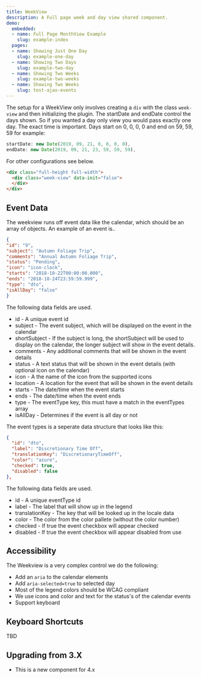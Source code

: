 ```yaml
---
title: WeekView
description: A Full page week and day view shared component.
demo:
  embedded:
  - name: Full Page MonthView Example
    slug: example-index
  pages:
  - name: Showing Just One Day
    slug: example-one-day
  - name: Showing Two Days
    slug: example-two-day
  - name: Showing Two Weeks
    slug: example-two-weeks
  - name: Showing Two Weeks
    slug: test-ajax-events
---
```


The setup for a WeekView only involves creating a `div` with the class `week-view` and then initializing the plugin. The startDate and endDate control the days shown.
So if you wanted a day only view you would pass exactly one day. The exact time is important. Days start on 0, 0, 0, 0 and end on 59, 59, 59 for example:

```javascript
startDate: new Date(2019, 09, 21, 0, 0, 0, 0),
endDate: new Date(2019, 09, 21, 23, 59, 59, 59),
```

For other configurations see below.

```html
<div class="full-height full-width">
  <div class="week-view" data-init="false">
  </div>
</div>

```

## Event Data

The weekview runs off event data like the calendar, which should be an array of objects. An example of an event is..

```JSON
{
"id": "9",
"subject": "Autumn Foliage Trip",
"comments": "Annual Autumn Foliage Trip",
"status": "Pending",
"icon": "icon-clock",
"starts": "2018-10-22T00:00:00.000",
"ends": "2018-10-24T23:59:59.999",
"type": "dto",
"isAllDay": "false"
}
```

The following data fields are used.

- id - A unique event id
- subject - The event subject, which will be displayed on the event in the calendar
- shortSubject - If the subject is long, the shortSubject will be used to display on the calendar, the longer subject will show in the event details.
- comments - Any additional comments that will be shown in the event details
- status - A text status that will be shown in the event details (with optional icon on the calendar)
- icon - A the name of the icon from the supported icons
- location - A location for the event that will be shown in the event details
- starts - The date/time when the event starts
- ends - The date/time when the event ends
- type - The eventType key, this must have a match in the eventTypes array
- isAllDay - Determines if the event is all day or not

The event types is a seperate data structure that looks like this:

```JSON
{
  "id": "dto",
  "label": "Discretionary Time Off",
  "translationKey": "DiscretionaryTimeOff",
  "color": "azure",
  "checked": true,
  "disabled": false
},
```

The following data fields are used.

- id - A unique eventType id
- label - The label that will show up in the legend
- translationKey - The key that will be looked up in the locale data
- color - The color from the color pallete (without the color number)
- checked - If true the event checkbox will appear checked
- disabled - If true the event checkbox will appear disabled from use

## Accessibility

The Weekview is a very complex control we do the following:

- Add an `aria` to the calendar elements
- Add `aria-selected=true` to selected day
- Most of the legend colors should be WCAG compliant
- We use icons and color and text for the status's of the calendar events
- Support keyboard

## Keyboard Shortcuts

TBD

## Upgrading from 3.X

- This is a new component for 4.x
